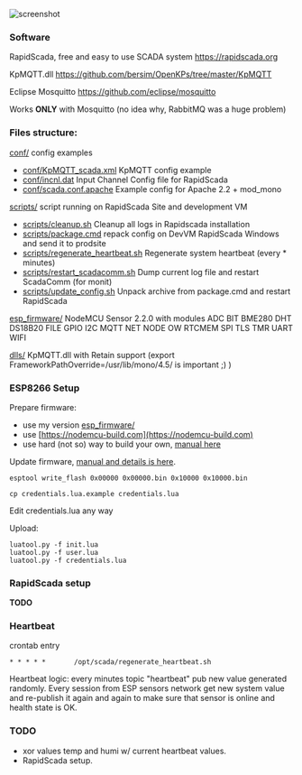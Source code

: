 ![screenshot](https://raw.githubusercontent.com/ilyxa/NodeMCU_dht22_MQTT_DeepSleep/master/misc/rapidscada_demo_screenshot.jpg "RapidScada Table Screenshot")

### Software

RapidScada, free and easy to use SCADA system https://rapidscada.org

KpMQTT.dll https://github.com/bersim/OpenKPs/tree/master/KpMQTT

Eclipse Mosquitto https://github.com/eclipse/mosquitto

Works **ONLY** with Mosquitto (no idea why, RabbitMQ was a huge problem)

### Files structure:
[conf/](conf/) config examples
* [conf/KpMQTT_scada.xml](conf/KpMQTT_scada.xml) KpMQTT config example
* [conf/incnl.dat](conf/incnl.dat) Input Channel Config file for RapidScada
* [conf/scada.conf.apache](conf/scada.conf.apache) Example config for Apache 2.2 + mod_mono

[scripts/](scripts/) script running on RapidScada Site and development VM
* [scripts/cleanup.sh](scripts/cleanup.sh) Cleanup all logs in Rapidscada installation
* [scripts/package.cmd](scripts/package.cmd) repack config on DevVM RapidScada Windows and send it to prodsite
* [scripts/regenerate_heartbeat.sh](scripts/regenerate_heartbeat.sh) Regenerate system heartbeat (every * minutes)
* [scripts/restart_scadacomm.sh](scripts/restart_scadacomm.sh) Dump current log file and restart ScadaComm (for monit)
* [scripts/update_config.sh](scripts/update_config.sh) Unpack archive from package.cmd and restart RapidScada

[esp_firmware/](esp_firmware/) NodeMCU Sensor 2.2.0 with modules ADC BIT BME280 DHT DS18B20 FILE GPIO I2C MQTT NET NODE OW RTCMEM SPI TLS TMR UART WIFI

[dlls/](dlls/) KpMQTT.dll with Retain support (export FrameworkPathOverride=/usr/lib/mono/4.5/ is important ;) )

### ESP8266 Setup

Prepare firmware:
* use my version [esp_firmware/](esp_firmware/)
* use [https://nodemcu-build.com](https://nodemcu-build.com)
* use hard (not so) way to build your own, [manual here](https://nodemcu.readthedocs.io/en/master/en/build/)

Update firmware, [manual and details is here](https://nodemcu.readthedocs.io/en/master/en/flash/).

```
esptool write_flash 0x00000 0x00000.bin 0x10000 0x10000.bin
```

```
cp credentials.lua.example credentials.lua
```
Edit credentials.lua any way

Upload: 
```
luatool.py -f init.lua
luatool.py -f user.lua
luatool.py -f credentials.lua
```

### RapidScada setup
**TODO**

### Heartbeat
crontab entry
```
* * * * *       /opt/scada/regenerate_heartbeat.sh
```

Heartbeat logic: every minutes topic "heartbeat" pub new value generated randomly. Every session from ESP sensors network get new system value and re-publish it again and again to make sure that sensor is online and health state is OK. 

### TODO
* xor values temp and humi w/ current heartbeat values.
* RapidScada setup.
